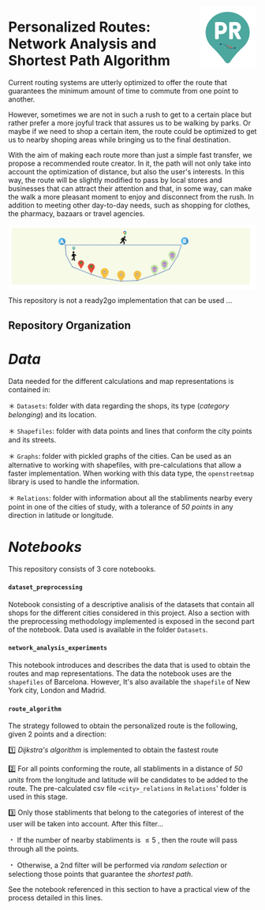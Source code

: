 <a><img src="Images/Personalized_Routes_1.png" width="115" height="125" align="right" /></a>


# Personalized Routes: Network Analysis and Shortest Path Algorithm

Current routing systems are utterly optimized to offer the route that guarantees the minimum amount of time to commute from one point to another.

However, sometimes we are not in such a rush to get to a certain place but rather prefer a more joyful track that assures us to be walking by parks. Or maybe if we need to shop a certain item, the route could be optimized to get us to nearby shoping areas while bringing us to the final destination.

With the aim of making each route more than just a simple fast transfer, we propose a recommended route creator. In it, the path will not only take into account the optimization of distance, but also the user's interests. In this way, the route will be slightly modified to pass by local stores and businesses that can attract their attention and that, in some way, can make the walk a more pleasant moment to enjoy and disconnect from the rush. In addition to meeting other day-to-day needs, such as shopping for clothes, the pharmacy, bazaars or travel agencies.

<a><img src="Images/Personalized_Routes_3.png" align="center" /></a>


This repository is not a ready2go implementation that can be used ...

## Repository Organization

# _Data_

Data needed for the different calculations and map representations is contained in: 

＊ `Datasets`: folder with data regarding the shops, its type (_category belonging_) and its location.

＊ `Shapefiles`: folder with data points and lines that conform the city points and its streets.

＊ `Graphs`:  folder with pickled graphs of the cities. Can be used as an alternative to working with shapefiles, with pre-calculations that allow a faster implementation. When working with this data type, the `openstreetmap` library is used to handle the information.

＊ `Relations`: folder with information about all the stabliments nearby every point in one of the cities of study, with a tolerance of _50 points_ in any direction in latitude or longitude.





# _Notebooks_

This repository consists of 3 core notebooks.

#### `dataset_preprocessing`

Notebook consisting of a descriptive analisis of the datasets that contain all shops for the different cities considered in this project. Also a section with the preprocessing methodology implemented is exposed in the second part of the notebook. Data used is available in the folder `Datasets`.


#### `network_analysis_experiments`

This notebook introduces and describes the data that is used to obtain the routes and map representations. The data the notebook uses are the `shapefiles` of Barcelona. However, It's also available the `shapefile` of New York city, London and Madrid. 


#### `route_algorithm`

The strategy followed to obtain the personalized route is the following, given 2 points and a direction:

1️⃣ _Dijkstra's algorithm_ is implemented to obtain the fastest route

2️⃣ For all points conforming the route, all stabliments in a distance of _50 units_ from the longitude and latitude will be candidates to be added to the route. The pre-calculated csv file `<city>_relations` in `Relations`' folder is used in this stage.

3️⃣ Only those stabliments that belong to the categories of interest of the user will be taken into account. After this filter... 

   ﹡ If the number of nearby stabliments is $\leq 5$ , then the route will pass through all the points.

   ﹡ Otherwise, a 2nd filter will be performed via _*random selection*_ or selectiong those points that guarantee the _*shortest path*_.

See the notebook referenced in this section to have a practical view of the process detailed in this lines.



